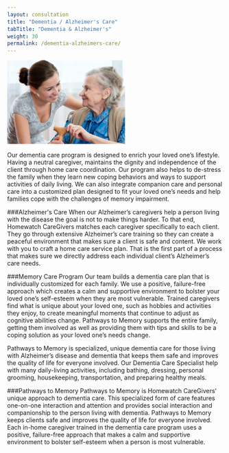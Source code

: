 ```yaml
---
layout: consultation
title: "Dementia / Alzheimer's Care"
tabTitle: "Dementia & Alzheimer's"
weight: 30
permalink: /dementia-alzheimers-care/
---
```


<img class="pull-right" title="Care" alt="Dementia / Alzheimer's Care" src="/img/post-images/Care.png" width="275px" />

Our dementia care program is designed to enrich your loved one’s lifestyle. Having a neutral caregiver, maintains the dignity and independence of the client through home care coordination. Our program also helps to de-stress the family when they learn new coping behaviors and ways to support activities of daily living. We can also integrate companion care and personal care into a customized plan designed to fit your loved one’s needs and help families cope with the challenges of memory impairment.

###Alzheimer's Care
When our Alzheimer’s caregivers help a person living with the disease the goal is not to make things harder. To that end, Homewatch CareGivers matches each caregiver specifically to each client. They go through extensive Alzheimer’s care training so they can create a peaceful environment that makes sure a client is safe and content. We work with you to craft a home care service plan. That is the first part of a process that makes sure we directly address each individual client’s Alzheimer’s care needs.

###Memory Care Program
Our team builds a dementia care plan that is individually customized for each family. We use a positive, failure-free approach which creates a calm and supportive environment to bolster your loved one’s self-esteem when they are most vulnerable. Trained caregivers find what is unique about your loved one, such as hobbies and activities they enjoy, to create meaningful moments that continue to adjust as cognitive abilities change. Pathways to Memory supports the entire family, getting them involved as well as providing them with tips and skills to be a coping solution as your loved one’s needs change.

Pathways to Memory is specialized, unique dementia care for those living with Alzheimer’s disease and dementia that keeps them safe and improves the quality of life for everyone involved. Our Dementia Care Specialist help with many daily-living activities, including bathing, dressing, personal grooming, housekeeping, transportation, and preparing healthy meals.

###Pathways to Memory
Pathways to Memory is Homewatch CareGivers’ unique approach to dementia care. This specialized form of care features one-on-one interaction and attention and provides social interaction and companionship to the person living with dementia. Pathways to Memory keeps clients safe and improves the quality of life for everyone involved. Each in-home caregiver trained in the dementia care program uses a positive, failure-free approach that makes a calm and supportive environment to bolster self-esteem when a person is most vulnerable.
